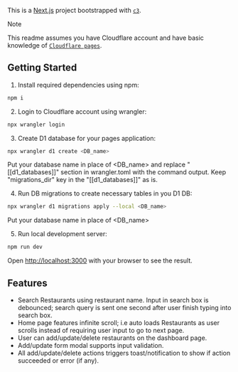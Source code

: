 This is a [Next.js](https://nextjs.org/) project bootstrapped with [`c3`](https://developers.cloudflare.com/pages/get-started/c3).

> [!NOTE]
> This readme assumes you have Cloudflare account  and have basic knowledge of [`Cloudflare pages`](https://developers.cloudflare.com/pages/get-started/).

## Getting Started

1. Install required dependencies using npm:
 ```bash
npm i
```
2. Login to Cloudflare account using wrangler:
 ```bash
npx wrangler login
```
3.  Create D1 database for your pages application:
 ```bash
npx wrangler d1 create <DB_name>
```
Put your database name in place of <DB_name> and replace "[[d1_databases]]" section in wrangler.toml with the command output. Keep "migrations_dir"  key in the "[[d1_databases]]" as is.   

4. Run DB migrations to create necessary tables in you D1 DB:
```bash
npx wrangler d1 migrations apply --local <DB_name>
````
Put your database name in place of <DB_name>

5. Run local development server:
```bash
npm run dev
```
Open [http://localhost:3000](http://localhost:3000) with your browser to see the result.

  

## Features

- Search Restaurants using restaurant name.  Input in search box  is debounced; search query is sent one second after user finish typing into search box.
- Home page features infinite scroll; i.e auto loads Restaurants as user scrolls instead of requiring user input to go to next page.
- User can add/update/delete restaurants on the dashboard page.
- Add/update form modal supports input validation.
- All add/update/delete actions triggers  toast/notification to show if action succeeded or  error (if any).

  

